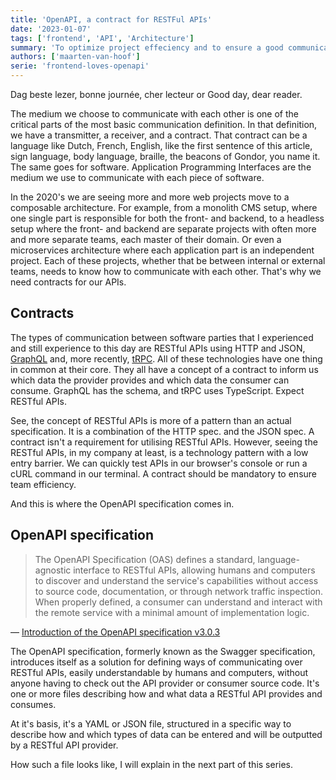 ```yaml
---
title: 'OpenAPI, a contract for RESTFul APIs'
date: '2023-01-07'
tags: ['frontend', 'API', 'Architecture']
summary: 'To optimize project effeciency and to ensure a good communication between teams, we need contracts for our APIs. In this article, I will explain what the OpenAPI specification is and how it can help us to create contracts for our RESTful APIs.'
authors: ['maarten-van-hoof']
serie: 'frontend-loves-openapi'
---
```


Dag beste lezer, bonne journée, cher lecteur or Good day, dear reader.

The medium we choose to communicate with each other is one of the critical parts of the most basic communication definition. In that definition, we have a transmitter, a receiver, and a contract. That contract can be a language like Dutch, French, English, like the first sentence of this article, sign language, body language, braille, the beacons of Gondor, you name it. The same goes for software. Application Programming Interfaces are the medium we use to communicate with each piece of software.

In the 2020's we are seeing more and more web projects move to a composable architecture. For example, from a monolith CMS setup, where one single part is responsible for both the front- and backend, to a headless setup where the front- and backend are separate projects with often more and more separate teams, each master of their domain. Or even a microservices architecture where each application part is an independent project. Each of these projects, whether that be between internal or external teams, needs to know how to communicate with each other. That's why we need contracts for our APIs.

## Contracts

The types of communication between software parties that I experienced and still experience to this day are RESTful APIs using HTTP and JSON, [GraphQL](https://graphql.org/) and, more recently, [tRPC](https://trpc.io/). All of these technologies have one thing in common at their core. They all have a concept of a contract to inform us which data the provider provides and which data the consumer can consume. GraphQL has the schema, and tRPC uses TypeScript. Expect RESTful APIs.

See, the concept of RESTful APIs is more of a pattern than an actual specification. It is a combination of the HTTP spec. and the JSON spec. A contract isn't a requirement for utilising RESTful APIs. However, seeing the RESTful APIs, in my company at least, is a technology pattern with a low entry barrier. We can quickly test APIs in our browser's console or run a cURL command in our terminal. A contract should be mandatory to ensure team efficiency.

And this is where the OpenAPI specification comes in.

## OpenAPI specification

> The OpenAPI Specification (OAS) defines a standard, language-agnostic interface to RESTful APIs, allowing humans and computers to discover and understand the service's capabilities without access to source code, documentation, or through network traffic inspection. When properly defined, a consumer can understand and interact with the remote service with a minimal amount of implementation logic.

— [Introduction of the OpenAPI specification v3.0.3](https://github.com/OAI/OpenAPI-Specification/blob/main/versions/3.0.3.md#introduction)

The OpenAPI specification, formerly known as the Swagger specification, introduces itself as a solution for defining ways of communicating over RESTful APIs, easily understandable by humans and computers, without anyone having to check out the API provider or consumer source code. It's one or more files describing how and what data a RESTful API provides and consumes.

At it's basis, it's a YAML or JSON file, structured in a specific way to describe how and which types of data can be entered and will be outputted by a RESTful API provider.

How such a file looks like, I will explain in the next part of this series.
